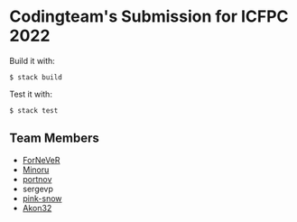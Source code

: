 Codingteam's Submission for ICFPC 2022
======================================

Build it with:

    $ stack build

Test it with:

    $ stack test

Team Members
------------

- [ForNeVeR][fornever]
- [Minoru][minoru]
- [portnov][]
- sergevp
- [pink-snow][]
- [Akon32][akon32]

[akon32]: https://github.com/Akon32
[fornever]: https://github.com/ForNeVeR
[minoru]: https://github.com/Minoru
[pink-snow]: https://github.com/pink-snow
[portnov]: https://github.com/portnov
